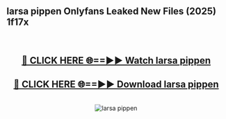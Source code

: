 <h2>larsa pippen Onlyfans Leaked New Files (2025) 1f17x</h2>
<br>
<div align="center">
<h2><a href="https://mediafiles.top/larsa_pippen&ref=git" rel="nofollow">🔴 CLICK HERE 🌐==►► Watch larsa pippen</a></h2>
<h2><a href="https://mediafiles.top/larsa_pippen&ref=git" rel="nofollow">🔴 CLICK HERE 🌐==►► Download larsa pippen</a></h2>
<br>
<a href="https://mediafiles.top/larsa_pippen&ref=git" rel="nofollow" data-target="animated-image.originalLink"><img src="https://i.ibb.co.com/xMMVF88/686577567.gif" alt="larsa pippen" style="max-width: 100%; display: inline-block;" data-target="animated-image.originalImage"></a>
</div>
<br>
<br>